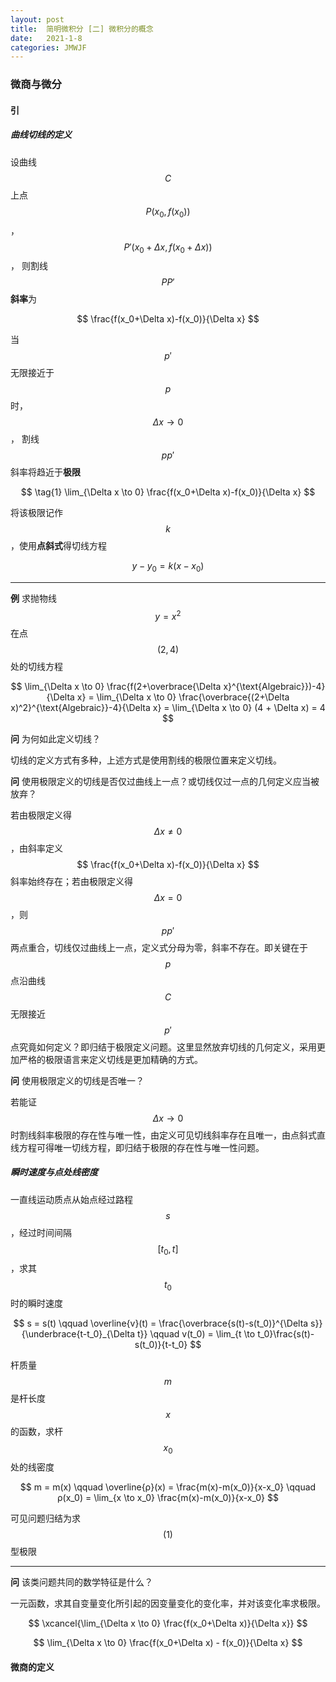 ```yaml
---
layout: post
title:  简明微积分 [二] 微积分的概念
date:   2021-1-8
categories: JMWJF
---
```


### 微商与微分

#### 引

##### 曲线切线的定义

设曲线 $$C$$ 上点 $$ P (x_0,f(x_0)) $$，$$ P' (x_0 + \Delta x,f(x_0 + \Delta x)) $$，
则割线 $$PP'$$ **斜率**为

$$ \frac{f(x_0+\Delta x)-f(x_0)}{\Delta x} $$

当 $$p'$$ 无限接近于 $$p$$ 时，$$\Delta x \to 0$$，
割线 $$pp'$$ 斜率将趋近于**极限**

$$ \tag{1} \lim_{\Delta x \to 0} \frac{f(x_0+\Delta x)-f(x_0)}{\Delta x} $$

将该极限记作 $$k$$，使用**点斜式**得切线方程

$$ y-y_0 = k(x-x_0) $$

---

**例** 求抛物线 $$y=x^2$$ 在点 $$(2,4)$$ 处的切线方程

$$ \lim_{\Delta x \to 0} \frac{f(2+\overbrace{\Delta x}^{\text{Algebraic}})-4}{\Delta x}
= \lim_{\Delta x \to 0} \frac{\overbrace{(2+\Delta x)^2}^{\text{Algebraic}}-4}{\Delta x}
= \lim_{\Delta x \to 0} (4 + \Delta x) = 4 $$

**问** 为何如此定义切线？

切线的定义方式有多种，上述方式是使用割线的极限位置来定义切线。

**问** 使用极限定义的切线是否仅过曲线上一点？或切线仅过一点的几何定义应当被放弃？

若由极限定义得 $$\Delta x \not = 0$$，由斜率定义 $$ \frac{f(x_0+\Delta x)-f(x_0)}{\Delta x} $$ 斜率始终存在；若由极限定义得 $$\Delta x = 0$$，则$$pp'$$两点重合，切线仅过曲线上一点，定义式分母为零，斜率不存在。即关键在于 $$p$$ 点沿曲线 $$C$$ 无限接近 $$p'$$ 点究竟如何定义？即归结于极限定义问题。这里显然放弃切线的几何定义，采用更加严格的极限语言来定义切线是更加精确的方式。

**问** 使用极限定义的切线是否唯一？

若能证 $$\Delta x \to 0$$ 时割线斜率极限的存在性与唯一性，由定义可见切线斜率存在且唯一，由点斜式直线方程可得唯一切线方程，即归结于极限的存在性与唯一性问题。

##### 瞬时速度与点处线密度

一直线运动质点从始点经过路程 $$s$$，经过时间间隔 $$[t_0,t]$$，求其 $$t_0$$ 时的瞬时速度

$$ s = s(t) \qquad \overline{v}(t) = \frac{\overbrace{s(t)-s(t_0)}^{\Delta s}}{\underbrace{t-t_0}_{\Delta t}} \qquad v(t_0) = \lim_{t \to t_0}\frac{s(t)-s(t_0)}{t-t_0} $$

杆质量 $$m$$ 是杆长度 $$x$$ 的函数，求杆 $$x_0$$ 处的线密度

$$ m = m(x) \qquad \overline{ρ}(x) = \frac{m(x)-m(x_0)}{x-x_0} \qquad ρ(x_0) = \lim_{x \to x_0} \frac{m(x)-m(x_0)}{x-x_0} $$

可见问题归结为求 $$ (1) $$ 型极限

---

**问** 该类问题共同的数学特征是什么？

一元函数，求其自变量变化所引起的因变量变化的变化率，并对该变化率求极限。

$$ \xcancel{\lim_{\Delta x \to 0} \frac{f(x_0+\Delta x)}{\Delta x}} $$

$$ \lim_{\Delta x \to 0} \frac{f(x_0+\Delta x) - f(x_0)}{\Delta x} $$

#### 微商的定义
